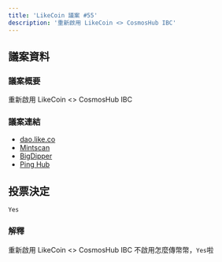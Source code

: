 ```yaml
---
title: 'LikeCoin 議案 #55'
description: '重新啟用 LikeCoin <> CosmosHub IBC'
---
```


## 議案資料

### 議案概要
重新啟用 LikeCoin <> CosmosHub IBC

### 議案連結
- [dao.like.co](https://dao.like.co/proposals/55)
- [Mintscan](https://www.mintscan.io/likecoin/proposals/55)
- [BigDipper](https://bigdipper.live/likecoin/proposals/55)
- [Ping Hub](https://ping.pub/likecoin/gov/55)


## 投票決定
`Yes`

### 解釋
重新啟用 LikeCoin <> CosmosHub IBC
不啟用怎麼傳幣幣，`Yes`啦
